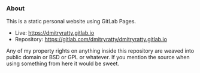 ### About

This is a static personal website using GitLab Pages.
* Live: https://dmitryratty.gitlab.io
* Repository: https://gitlab.com/dmitryratty/dmitryratty.gitlab.io

Any of my property rights on anything inside this repository are weaved into public domain or BSD or GPL or whatever. If you mention the source when using something from here it would be sweet.